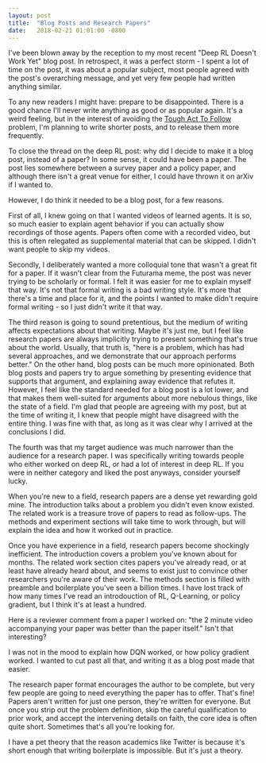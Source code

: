 ```yaml
---
layout: post
title:  "Blog Posts and Research Papers"
date:   2018-02-21 01:01:00 -0800
---
```


I've been blown away by the reception to my most recent "Deep RL Doesn't
Work Yet" blog post. In retrospect, it was a perfect storm - I spent a lot of
time on the post, it was about a popular subject, most people agreed with
the post's overarching message, and yet very few people had written anything
similar.

To any new readers I might have: prepare to be disappointed. There is a good
chance I'll never write anything as good or as popular again. It's a weird
feeling, but in the interest of avoiding the [Tough Act To Follow](http://tvtropes.org/pmwiki/pmwiki.php/Main/ToughActToFollow)
problem, I'm planning to write shorter posts, and to release them more
frequently.

To close the thread on the deep RL post: why did I decide to make it a blog
post, instead of a paper? In some sense, it could have been a paper. The post
lies somewhere between a survey paper and a policy paper, and although there isn't
a great venue for either, I could have thrown it on arXiv if I wanted to.

However, I do think it needed to be a blog post, for a few reasons.

First of all, I knew going on that I wanted videos of learned agents. It is
so, so much easier to explain agent behavior if you can actually show recordings
of those agents. Papers often come with a recorded video, but this is often
relegated as supplemental material that can be skipped. I didn't want people to
skip my videos.

Secondly, I deliberately wanted a more colloquial tone that wasn't a great fit
for a paper. If it wasn't clear from the Futurama meme, the post was never
trying to be scholarly or formal. I felt it was easier for me to explain myself
that way. It's not that formal writing is a bad writing style. It's more that
there's a time and place for it, and the points I wanted to make didn't
require formal writing - so I just didn't write it that way.

The third reason is going to sound pretentious, but the medium of writing
affects expectations about that writing. Maybe it's just me, but I feel like
research papers are always implicitly trying to present something that's true
about the world. Usually, that truth is, "here is a problem, which has had
several approaches, and we demonstrate that our approach performs better."
On the other hand, blog posts can be much more opinionated. Both blog posts
and papers try to argue something by presenting evidence that supports
that argument, and explaining away evidence that refutes it. However, I feel
like the standard needed for a blog post is a lot lower, and that makes them
well-suited for arguments about more nebulous things, like the state of a field.
I'm glad that people are agreeing with my post, but at the time of writing it,
I knew that people might have disagreed with the entire thing. I was fine with
that, as long as it was clear why I arrived at the conclusions I did.

The fourth was that my target audience was much narrower than the audience for
a research paper. I was specifically writing towards people who either worked
on deep RL, or had a lot of interest in deep RL. If you were in neither
category and liked the post anyways, consider yourself lucky.

When you're new to a field, research papers are a dense yet rewarding gold mine.
The introduction talks about a problem you didn't even know existed. The
related work is a treasure trove of papers to read as follow-ups. The methods
and experiment sections will take time to work through, but will explain the
idea and how it worked out in practice.

Once you have experience in a field, research papers become shockingly
inefficient. The introduction covers a problem you've known about for months.
The related work section cites papers you've already read, or at least have
already heard about, and seems to exist just to convince other researchers you're
aware of their work. The methods section is filled with preamble and
boilerplate you've seen a billion times. I have lost track of how many times
I've read an introdouction of RL, Q-Learning, or policy gradient, but I think
it's at least a hundred.

Here is a reviewer comment from a paper I worked on: "the 2 minute video
accompanying your paper was better than the paper itself." Isn't that
interesting?

I was not in the mood to explain how DQN worked, or how policy gradient worked.
I wanted to cut past all that, and writing it as a blog post made that easier.

The research paper format encourages the author to be complete, but very few
people are going to need everything the paper has to offer. That's fine! Papers
aren't written for just one person, they're written for everyone. But once
you strip out the problem definition, skip the careful qualification to prior
work, and accept the intervening details on faith, the core idea is often quite
short. Sometimes that's all you're looking for.

I have a pet theory that the reason academics like Twitter is because it's short
enough that writing boilerplate is impossible. But it's just a theory.
